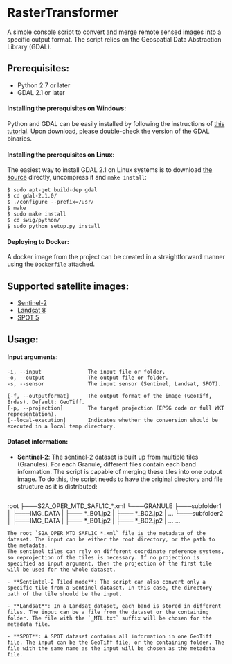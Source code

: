 # RasterTransformer
A simple console script to convert and merge remote sensed images into a specific output format. The script relies on the Geospatial Data Abstraction Library (GDAL).

## Prerequisites:
- Python 2.7 or later
- GDAL 2.1 or later

#### Installing the prerequisites on Windows: 
Python and GDAL can be easily installed by following the instructions of [this tutorial](http://sandbox.idre.ucla.edu/sandbox/tutorials/installing-gdal-for-windows). Upon download, please double-check the version of the GDAL binaries.

#### Installing the prerequisites on Linux:
The easiest way to install GDAL 2.1 on Linux systems is to download [the source](http://download.osgeo.org/gdal/2.1.0/gdal-2.1.0.tar.gz) directly, uncompress it and `make install`:

```
$ sudo apt-get build-dep gdal
$ cd gdal-2.1.0/
$ ./configure --prefix=/usr/
$ make
$ sudo make install
$ cd swig/python/
$ sudo python setup.py install
```

#### Deploying to Docker:
A docker image from the project can be created in a straightforward manner using the `Dockerfile` attached.

## Supported satellite images:
- [Sentinel-2](https://sentinel.esa.int/web/sentinel/missions/sentinel-2)
- [Landsat 8](http://landsat.usgs.gov/landsat8.php)
- [SPOT 5](http://www.satimagingcorp.com/satellite-sensors/other-satellite-sensors/spot-5/)

## Usage:

#### Input arguments:
```
-i, --input               The input file or folder.
-o, --output              The output file or folder.
-s, --sensor              The input sensor (Sentinel, Landsat, SPOT).

[-f, --outputformat]      The output format of the image (GeoTiff, Erdas). Default: GeoTiff.
[-p, --projection]        The target projection (EPSG code or full WKT representation).
[--local-execution]       Indicates whether the conversion should be executed in a local temp directory.
```

#### Dataset information:
- **Sentinel-2**: The sentinel-2 dataset is built up from multiple tiles (Granules). For each Granule, different files contain each band information. The script is capable of merging these tiles into one output image. To do this, the script needs to have the original directory and file structure as it is distributed:

  ```
root
├───S2A_OPER_MTD_SAFL1C_*.xml
└───GRANULE
        ├───subfolder1
        │   ├───IMG_DATA
        |       ├─── *_B01.jp2
        |       ├─── *_B02.jp2
        |       ...
        └───subfolder2
        │   ├───IMG_DATA
        |       ├─── *_B01.jp2
        |       ├─── *_B02.jp2
        |       ...
        ...
  ```
  The root `S2A_OPER_MTD_SAFL1C_*.xml` file is the metadata of the dataset. The input can be either the root directory, or the path to the metadata. 
  The sentinel tiles can rely on different coordinate reference systems, so reprojection of the tiles is necessary. If no projection is specified as input argument, then the projection of the first tile will be used for the whole dataset.
  
- **Sentintel-2 Tiled mode**: The script can also convert only a specific tile from a Sentinel dataset. In this case, the directory path of the tile should be the input.

- **Landsat**: In a Landsat dataset, each band is stored in different files. The input can be a file from the dataset or the containing folder. The file with the `_MTL.txt` suffix will be chosen for the metadata file.

- **SPOT**: A SPOT dataset contains all information in one GeoTiff file. The input can be the GeoTiff file, or the containing folder. The file with the same name as the input will be chosen as the metadata file. 
